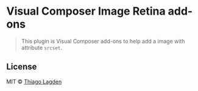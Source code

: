 # Visual Composer Image Retina add-ons

> This plugin is Visual Composer add-ons to help add a image with attribute `srcset`.

## License

MIT © [Thiago Lagden](http://lagden.in)
